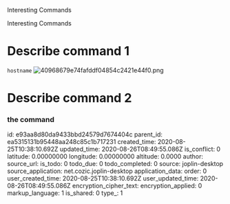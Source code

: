 Interesting Commands

Interesting Commands

# Describe command 1
`hostname`
![40968679e74fafddf04854c2421e44f0.png](:/d24a6389b7844504903e624a2c1b3b83)

# Describe command 2
### the command

id: e93aa8d80da9433bbd24579d7674404c
parent_id: ea5315131b95448aa248c85c1b717231
created_time: 2020-08-25T10:38:10.692Z
updated_time: 2020-08-26T08:49:55.086Z
is_conflict: 0
latitude: 0.00000000
longitude: 0.00000000
altitude: 0.0000
author: 
source_url: 
is_todo: 0
todo_due: 0
todo_completed: 0
source: joplin-desktop
source_application: net.cozic.joplin-desktop
application_data: 
order: 0
user_created_time: 2020-08-25T10:38:10.692Z
user_updated_time: 2020-08-26T08:49:55.086Z
encryption_cipher_text: 
encryption_applied: 0
markup_language: 1
is_shared: 0
type_: 1